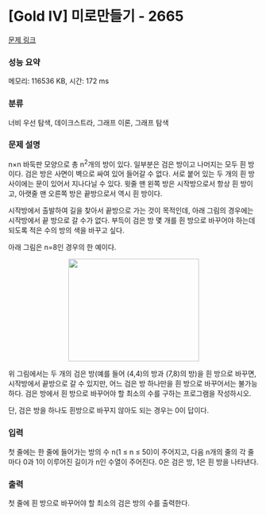 # [Gold IV] 미로만들기 - 2665 

[문제 링크](https://www.acmicpc.net/problem/2665) 

### 성능 요약

메모리: 116536 KB, 시간: 172 ms

### 분류

너비 우선 탐색, 데이크스트라, 그래프 이론, 그래프 탐색

### 문제 설명

<p>n×n 바둑판 모양으로 총 n<sup>2</sup>개의 방이 있다. 일부분은 검은 방이고 나머지는 모두 흰 방이다. 검은 방은 사면이 벽으로 싸여 있어 들어갈 수 없다. 서로 붙어 있는 두 개의 흰 방 사이에는 문이 있어서 지나다닐 수 있다. 윗줄 맨 왼쪽 방은 시작방으로서 항상 흰 방이고, 아랫줄 맨 오른쪽 방은 끝방으로서 역시 흰 방이다.</p>

<p>시작방에서 출발하여 길을 찾아서 끝방으로 가는 것이 목적인데, 아래 그림의 경우에는 시작방에서 끝 방으로 갈 수가 없다. 부득이 검은 방 몇 개를 흰 방으로 바꾸어야 하는데 되도록 적은 수의 방의 색을 바꾸고 싶다.</p>

<p>아래 그림은 n=8인 경우의 한 예이다.</p>

<p style="text-align: center;"><img alt="" src="https://www.acmicpc.net/upload/images/MW747ysuRPRpii4KaUvptRDAx46g.png" style="width: 263px; height: 207px; "></p>

<p>위 그림에서는 두 개의 검은 방(예를 들어 (4,4)의 방과 (7,8)의 방)을 흰 방으로 바꾸면, 시작방에서 끝방으로 갈 수 있지만, 어느 검은 방 하나만을 흰 방으로 바꾸어서는 불가능하다. 검은 방에서 흰 방으로 바꾸어야 할 최소의 수를 구하는 프로그램을 작성하시오.</p>

<p>단, 검은 방을 하나도 흰방으로 바꾸지 않아도 되는 경우는 0이 답이다.</p>

### 입력 

 <p>첫 줄에는 한 줄에 들어가는 방의 수 n(1 ≤ n ≤ 50)이 주어지고, 다음 n개의 줄의 각 줄마다 0과 1이 이루어진 길이가 n인 수열이 주어진다. 0은 검은 방, 1은 흰 방을 나타낸다.</p>

### 출력 

 <p>첫 줄에 흰 방으로 바꾸어야 할 최소의 검은 방의 수를 출력한다.</p>


